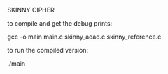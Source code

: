 SKINNY CIPHER

to compile and get the debug prints:

gcc -o main main.c skinny_aead.c skinny_reference.c


to run the compiled version:

./main


